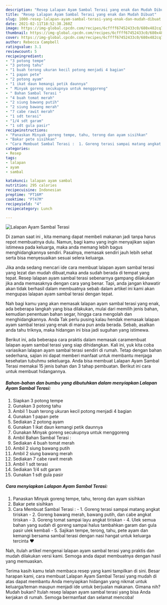 ```yaml
---
description: "Resep Lalapan Ayam Sambal Terasi yang enak dan Mudah Dibuat"
title: "Resep Lalapan Ayam Sambal Terasi yang enak dan Mudah Dibuat"
slug: 1000-resep-lalapan-ayam-sambal-terasi-yang-enak-dan-mudah-dibuat
date: 2021-02-11T18:52:38.260Z
image: https://img-global.cpcdn.com/recipes/6cffff67452433c0/680x482cq70/lalapan-ayam-sambal-terasi-foto-resep-utama.jpg
thumbnail: https://img-global.cpcdn.com/recipes/6cffff67452433c0/680x482cq70/lalapan-ayam-sambal-terasi-foto-resep-utama.jpg
cover: https://img-global.cpcdn.com/recipes/6cffff67452433c0/680x482cq70/lalapan-ayam-sambal-terasi-foto-resep-utama.jpg
author: Rebecca Campbell
ratingvalue: 3.1
reviewcount: 5
recipeingredient:
- "3 potong tempe"
- "3 potong tahu"
- "1 buah terong ukuran kecil potong menjadi 4 bagian"
- "1 papan pete"
- "2 potong ayam"
- "1 ikat daun kemangi petik daunnya"
- " Minyak goreng secukupnya untuk menggoreng"
- " Bahan Sambal Terasi "
- "4 buah tomat merah"
- "2 siung bawang putih"
- "2 siung bawang merah"
- "7 cabe rawit merah"
- "1 sdt terasi"
- "1/4 sdt garam"
- "1 sdt gula pasir"
recipeinstructions:
- "Panaskan Minyak goreng tempe, tahu, terong dan ayam sisihkan"
- "Bakar pete sisihkan"
- "Cara Membuat Sambal Terasi :  1. Goreng terasi sampai matang angkat tiriskan 2. Goreng bawang merah, bawang putih, dan cabe angkat tiriskan 3. Goreng tomat sampai layu angkat tiriskan 4. Ulek semua bahan yang sudah di goreng sampai halus tambahkan garam dan gula pasir ulek kembali 5. Sajikan tempe, terong, tahu, pete ayam dan kemangi bersama sambal terasi dengan nasi hangat untuk keluarga tercinta ❤"
categories:
- Resep
tags:
- lalapan
- ayam
- sambal

katakunci: lalapan ayam sambal 
nutrition: 295 calories
recipecuisine: Indonesian
preptime: "PT16M"
cooktime: "PT47M"
recipeyield: "4"
recipecategory: Lunch

---
```



![Lalapan Ayam Sambal Terasi](https://img-global.cpcdn.com/recipes/6cffff67452433c0/680x482cq70/lalapan-ayam-sambal-terasi-foto-resep-utama.jpg)

Di zaman  saat ini , kita memang dapat membeli makanan jadi tanpa harus repot membuatnya dulu. Namun, bagi kamu yang ingin menyajikan sajian istimewa pada keluarga, maka anda memang lebih bagus menghidangkannya sendiri. Pasalnya, memasak sendiri jauh lebih sehat serta bisa menyesuaikan sesuai selera keluarga.

Jika anda sedang mencari ide cara membuat lalapan ayam sambal terasi yang lezat dan mudah dibuat,maka anda sudah berada di tempat yang tepat. Resep lalapan ayam sambal terasi  sebenarnya gampang dilakukan jika anda memasaknya dengan cara yang benar. Tapi, anda jangan khawatir akan tidak berhasil dalam membuatnya 
sebab dalam artikel ini kami akan mengupas lalapan ayam sambal terasi dengan tepat.  



Nah bagi kamu yang akan memasak lalapan ayam sambal terasi yang enak, ada beberapa langkah yang bisa dilakukan, mulai dari memilih jenis bahan, kemudian penentuan bahan segar, hingga cara mengolah dan menghidangkannya. Anda Tak perlu pusing kalau hendak memasak lalapan ayam sambal terasi yang enak di mana pun anda berada. Sebab, asalkan anda  tahu triknya, maka hidangan ini bisa jadi suguhan yang istimewa.

Berikut ini, ada beberapa cara praktis  dalam memasak caramembuat lalapan ayam sambal terasi yang siap dihidangkan. Kali ini, yuk kita coba variasikan lalapan ayam sambal terasi sendiri di rumah. Tetap dengan bahan sederhana, sajian ini dapat memberi manfaat untuk membantu menjaga kesehatan tubuhmu sekeluarga. Anda bisa membuat Lalapan Ayam Sambal Terasi memakai 15 jenis bahan dan 3 tahap pembuatan. Berikut ini cara untuk membuat hidangannya.

<!--inarticleads1-->

##### Bahan-bahan dan bumbu yang dibutuhkan dalam menyiapkan Lalapan Ayam Sambal Terasi:

1. Siapkan 3 potong tempe
1. Gunakan 3 potong tahu
1. Ambil 1 buah terong ukuran kecil potong menjadi 4 bagian
1. Gunakan 1 papan pete
1. Sediakan 2 potong ayam
1. Gunakan 1 ikat daun kemangi petik daunnya
1. Gunakan  Minyak goreng secukupnya untuk menggoreng
1. Ambil  Bahan Sambal Terasi :
1. Sediakan 4 buah tomat merah
1. Ambil 2 siung bawang putih
1. Ambil 2 siung bawang merah
1. Sediakan 7 cabe rawit merah
1. Ambil 1 sdt terasi
1. Sediakan 1/4 sdt garam
1. Gunakan 1 sdt gula pasir




<!--inarticleads2-->

##### Cara menyiapkan Lalapan Ayam Sambal Terasi:

1. Panaskan Minyak goreng tempe, tahu, terong dan ayam sisihkan
1. Bakar pete sisihkan
1. Cara Membuat Sambal Terasi :  - 1. Goreng terasi sampai matang angkat tiriskan - 2. Goreng bawang merah, bawang putih, dan cabe angkat tiriskan - 3. Goreng tomat sampai layu angkat tiriskan - 4. Ulek semua bahan yang sudah di goreng sampai halus tambahkan garam dan gula pasir ulek kembali - 5. Sajikan tempe, terong, tahu, pete ayam dan kemangi bersama sambal terasi dengan nasi hangat untuk keluarga tercinta ❤




Nah, itulah artikel mengenai  lalapan ayam sambal terasi  yang praktis dan mudah dilakukan versi kami. Semoga anda dapat membuatnya dengan hasil yang memuaskan. 

Terima kasih kamu telah membaca resep yang kami tampilkan di sini. Besar harapan kami, cara membuat  Lalapan Ayam Sambal Terasi yang mudah di atas dapat membantu Anda menyiapkan hidangan yang nikmat untuk keluarga/teman maupun menjadi ide untuk berjualan makanan. Gimana nih? Mudah bukan? Itulah resep lalapan ayam sambal terasi yang bisa Anda kerjakan di rumah. Semoga bermanfaat dan selamat mencoba!

